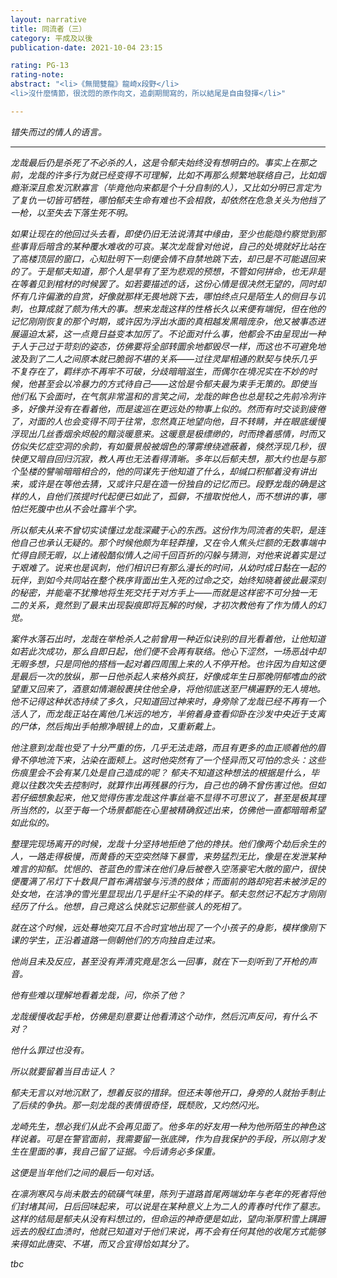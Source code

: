 ```yaml
---
layout: narrative
title: 同流者（三）
category: 平成及以後
publication-date: 2021-10-04 23:15

rating: PG-13
rating-note:
abstract: "<li>《無間雙龍》龍崎x段野</li>
<li>沒什麼情節，很沈悶的原作向文，追劇期間寫的，所以結尾是自由發揮</li>"

---
```


<i>错失而过的情人的语言。

***

龙哉最后仍是杀死了不必杀的人，这是令郁夫始终没有想明白的。事实上在那之前，龙哉的许多行为就已经变得不可理解，比如不再那么频繁地联络自己，比如烟瘾渐深且愈发沉默寡言（毕竟他向来都是个十分自制的人），又比如分明已言定为了复仇一切皆可牺牲，哪怕郁夫生命有难也不会相救，却依然在危急关头为他挡了一枪，以至失去下落生死不明。
 
如果让现在的他回过头去看，即使仍旧无法说清其中缘由，至少也能隐约察觉到那些事背后暗含的某种覆水难收的可哀。某次龙哉曾对他说，自己的处境就好比站在了高楼顶层的窗口，心知肚明下一刻便会情不自禁地跳下去，却已是不可能退回来的了。于是郁夫知道，那个人是早有了至为悲观的预想，不管如何拼命，也无非是在等着见到棺材的时候罢了。如若要描述的话，这份心情是很决然无望的，同时却怀有几许偏激的自赏，好像就那样无畏地跳下去，哪怕终点只是陌生人的侧目与讥刺，也算成就了颇为伟大的事。想来龙哉这样的性格长久以来便有端倪，但在他的记忆刚刚恢复的那个时期，或许因为浮出水面的真相越发黑暗庞杂，他又被事态进展逼迫太紧，这一点竟日益变本加厉了。不论面对什么事，他都会不由呈现出一种于人于己过于苛刻的姿态，仿佛要将全部转圜余地都毁尽一样，而这也不可避免地波及到了二人之间原本就已脆弱不堪的关系——过往灵犀相通的默契与快乐几乎不复存在了，羁绊亦不再牢不可破，分歧暗暗滋生，而偶尔在境况实在不妙的时候，他甚至会以冷暴力的方式待自己——这恰是令郁夫最为束手无策的。即使当他们私下会面时，在气氛非常温和的言笑之间，龙哉的眸色也总是较之先前冷冽许多，好像并没有在看着他，而是逡巡在更远处的物事上似的。然而有时交谈到疲倦了，对面的人也会变得不同于往常，忽然真正地望向他，目不转睛，并在眼底缓慢浮现出几丝香烟余烬般的黯淡暖意来。这暖意是极缥缈的，时而搀着感情，时而又仿似失忆症空洞的余韵，有如蜃景般被烟色的薄雾缭绕遮蔽着，倏然浮现几秒，很快便又暗自回归沉寂，教人再也无法看得清晰。多年以后郁夫想，那大约也是与那个坠楼的譬喻暗暗相合的，他的同谋先于他知道了什么，却缄口积郁着没有讲出来，或许是在等他去猜，又或许只是在造一份独自的记忆而已。段野龙哉的确是这样的人，自他们孩提时代起便已如此了，孤僻，不擅取悦他人，而不想讲的事，哪怕烂死腹中也从不会吐露半个字。
 
所以郁夫从来不曾切实读懂过龙哉深藏于心的东西。这份作为同流者的失职，是连他自己也承认无疑的。那个时候他颇为年轻莽撞，又在令人焦头烂额的无数事端中忙得自顾无暇，以上诸般酷似情人之间千回百折的闪躲与猜测，对他来说着实是过于艰难了。说来也是讽刺，他们相识已有那么漫长的时间，从幼时成日黏在一起的玩伴，到如今共同站在整个秩序背面出生入死的过命之交，始终知晓着彼此最深刻的秘密，并能毫不犹豫地将生死交托于对方手上——而就是这样密不可分独一无二的关系，竟然到了最末出现裂痕即将瓦解的时候，才初次教他有了作为情人的幻觉。
 
案件水落石出时，龙哉在举枪杀人之前曾用一种近似诀别的目光看着他，让他知道如若此次成功，那么自即日起，他们便不会再有联络。他心下涩然，一场恶战中却无暇多想，只是同他的搭档一起对着四周围上来的人不停开枪。也许因为自知这便是最后一次的放纵，那一日他杀起人来格外疯狂，好像成年生日那晚阴郁嗜血的欲望重又回来了，酒意如情潮般裹挟住他全身，将他彻底送至尸横遍野的无人境地。他不记得这种状态持续了多久，只知道回过神来时，身旁除了龙哉已经不再有一个活人了，而龙哉正站在离他几米远的地方，半俯着身查看仰卧在沙发中央近于支离的尸体，然后掏出手帕擦净眼镜上的血，又重新戴上。
 
他注意到龙哉也受了十分严重的伤，几乎无法走路，而且有更多的血正顺着他的眉骨不停地流下来，沾染在面颊上。这时他突然有了一个怪异而又可怕的念头：这些伤痕里会不会有某几处是自己造成的呢？ 郁夫不知道这种想法的根据是什么，毕竟以往数次失去控制时，就算作出再残暴的行为，自己也的确不曾伤害过他。但如若仔细想象起来，他又觉得伤害龙哉这件事丝毫不显得不可思议了，甚至是极其理所当然的，以至于每一个场景都能在心里被精确叙述出来，仿佛他一直都暗暗希望如此似的。
 
整理完现场离开的时候，龙哉十分坚持地拒绝了他的搀扶。他们像两个劫后余生的人，一路走得极慢，而黄昏的天空突然降下暴雪，来势猛烈无比，像是在发泄某种难言的抑郁。忧悒的、苍蓝色的雪沫在他们身后被卷入空荡豪宅大敞的窗户，很快便覆满了吊灯下十数具尸首布满褶皱与污渍的肢体；而面前的路却宛若未被涉足的处女地，在洁净的雪光里显现出几乎是纤尘不染的样子。郁夫忽然记不起方才刚刚经历了什么。他想，自己竟这么快就忘记那些骇人的死相了。
 
就在这个时候，远处蓦地突兀且不合时宜地出现了一个小孩子的身影，模样像刚下课的学生，正沿着道路一侧朝他们的方向独自走过来。
 
他尚且未及反应，甚至没有弄清究竟是怎么一回事，就在下一刻听到了开枪的声音。
 
他有些难以理解地看着龙哉，问，你杀了他？
 
龙哉缓慢收起手枪，仿佛是刻意要让他看清这个动作，然后沉声反问，有什么不对？
 
他什么罪过也没有。
 
所以就要留着当目击证人？
 
郁夫无言以对地沉默了，想着反驳的措辞。但还未等他开口，身旁的人就抬手制止了后续的争执。那一刻龙哉的表情很奇怪，既颓败，又灼然闪光。
 
龙崎先生，想必我们从此不会再见面了。他多年的好友用一种为他所陌生的神色这样说着。可是在警官面前，我需要留一张底牌，作为自我保护的手段，所以刚才发生在里面的事，我自己留了证据。今后请务必多保重。
 
这便是当年他们之间的最后一句对话。
 
在凛冽寒风与尚未散去的硫磺气味里，陈列于道路首尾两端幼年与老年的死者将他们封堵其间，日后回味起来，可以说是在某种意义上为二人的青春时代作了墓志。这样的结局是郁夫从没有料想过的，但命运的神奇便是如此，望向渐厚积雪上蹒跚远去的殷红血渍时，他就已知道对于他们来说，再不会有任何其他的收尾方式能够来得如此唐突、不堪，而又合宜得恰如其分了。

tbc
